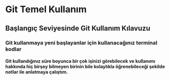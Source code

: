 # Git Temel Kullanım

## Başlangıç Seviyesinde Git Kullanım Kılavuzu

### Git kullanmaya yeni başlayanlar için kullanacağınız terminal kodlar

#### Git kullandığınız süre boyunca bir çok işinizi görebilecek ve kullanımı hakkında hiç birşey bilmeyen birinin bile kolaylıkla öğrenebileceği şekilde notlar ile anlatmaya çalıştım.
